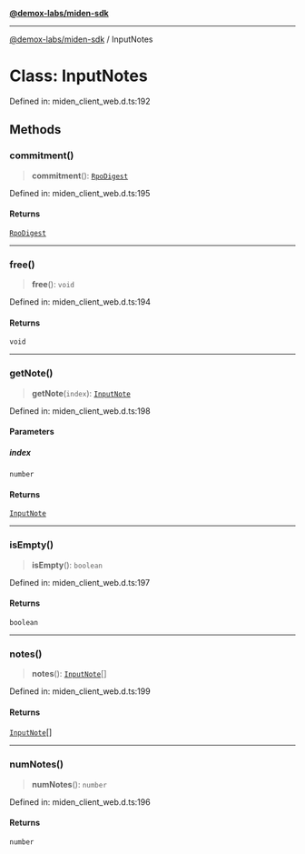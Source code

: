 [**@demox-labs/miden-sdk**](../README.md)

***

[@demox-labs/miden-sdk](../README.md) / InputNotes

# Class: InputNotes

Defined in: miden\_client\_web.d.ts:192

## Methods

### commitment()

> **commitment**(): [`RpoDigest`](RpoDigest.md)

Defined in: miden\_client\_web.d.ts:195

#### Returns

[`RpoDigest`](RpoDigest.md)

***

### free()

> **free**(): `void`

Defined in: miden\_client\_web.d.ts:194

#### Returns

`void`

***

### getNote()

> **getNote**(`index`): [`InputNote`](InputNote.md)

Defined in: miden\_client\_web.d.ts:198

#### Parameters

##### index

`number`

#### Returns

[`InputNote`](InputNote.md)

***

### isEmpty()

> **isEmpty**(): `boolean`

Defined in: miden\_client\_web.d.ts:197

#### Returns

`boolean`

***

### notes()

> **notes**(): [`InputNote`](InputNote.md)[]

Defined in: miden\_client\_web.d.ts:199

#### Returns

[`InputNote`](InputNote.md)[]

***

### numNotes()

> **numNotes**(): `number`

Defined in: miden\_client\_web.d.ts:196

#### Returns

`number`
